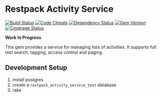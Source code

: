 # Restpack Activity Service

[![Build Status](https://travis-ci.org/RestPack/restpack_activity_service.png?branch=master)](https://travis-ci.org/RestPack/restpack_activity_service) [![Code Climate](https://codeclimate.com/github/RestPack/restpack_activity_service.png)](https://codeclimate.com/github/RestPack/restpack_activity_service) [![Dependency Status](https://gemnasium.com/RestPack/restpack_activity_service.png)](https://gemnasium.com/RestPack/restpack_activity_service) [![Gem Version](https://badge.fury.io/rb/restpack_activity_service.png)](http://badge.fury.io/rb/restpack_activity_service) [![Coverage Status](https://coveralls.io/repos/RestPack/restpack_activity_service/badge.png?branch=master)](https://coveralls.io/r/RestPack/restpack_activity_service?branch=master)


**Work In Progress**

This gem provides a service for managing lists of activities. It supports full text search, tagging, access control and paging.

## Development Setup

1. install postgres
2. create a `restpack_activity_service_test` database
3. rake
